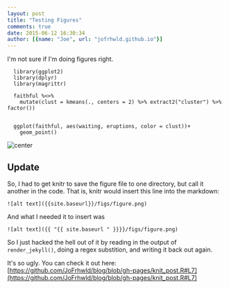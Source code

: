 ```yaml
---
layout: post
title: "Testing Figures"
comments: true
date: 2015-06-12 16:30:34
author: [{name: "Joe", url: "jofrhwld.github.io"}]
---
```

  

I'm not sure if I'm doing figures right.


<pre><code class="prettyprint ">  library(ggplot2)
  library(dplyr)
  library(magrittr)

  faithful %&lt;&gt;%
    mutate(clust = kmeans(., centers = 2) %&gt;% extract2(&quot;cluster&quot;) %&gt;% factor())


  ggplot(faithful, aes(waiting, eruptions, color = clust))+
    geom_point()</code></pre>

![center]({{site.baseurl}}/figs/2015-2-26-test_figsunnamed-chunk-1-1.svg) 

## Update

So, I had to get knitr to save the figure file to one directory, but call it another in the code. That is, knitr would insert this line into the markdown:

    ![alt text]({{site.baseurl}}/figs/figure.png)
    
And what I needed it to insert was

    ![alt text]({{ "{{ site.baseurl " }}}}/figs/figure.png)

So I just hacked the hell out of it by reading in the output of `render_jekyll()`, doing a regex substition, and writing it back out again.

It's so ugly. You can check it out here: [https://github.com/JoFrhwld/blog/blob/gh-pages/knit_post.R#L7](https://github.com/JoFrhwld/blog/blob/gh-pages/knit_post.R#L7)
    
